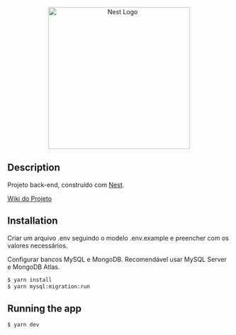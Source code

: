 <p align="center">
  <a href="http://nestjs.com/" target="blank"><img src="https://nestjs.com/img/logo_text.svg" width="320" alt="Nest Logo" /></a>
</p>

## Description
Projeto back-end, construído com [Nest](https://nestjs.com/).

[Wiki do Projeto](https://github.com/FaculdadeSenaiJoinville/pes-back/wiki)

## Installation
Criar um arquivo .env seguindo o modelo .env.example e preencher com os valores necessários.

Configurar bancos MySQL e MongoDB.
Recomendável usar MySQL Server e MongoDB Atlas.

```bash
$ yarn install
$ yarn mysql:migration:run
```

## Running the app
```bash
$ yarn dev
```
